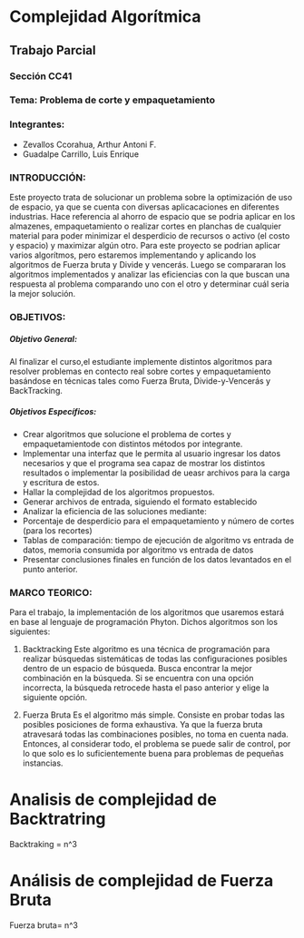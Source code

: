 # Complejidad Algorítmica

## Trabajo Parcial

### Sección CC41

### Tema: Problema de corte y empaquetamiento 

###      Integrantes:

- Zevallos Ccorahua, Arthur Antoni F.
- Guadalpe Carrillo, Luis Enrique

### INTRODUCCIÓN:

Este proyecto trata de solucionar un problema sobre la optimización de uso de espacio, ya que se  cuenta  con  diversas  aplicacaciones  en diferentes  industrias.  Hace  referencia al ahorro de espacio que se podria aplicar en los almazenes, empaquetamiento o realizar cortes en planchas de cualquier material para poder minimizar el desperdicio de recursos o activo (el costo y espacio) y maximizar algún otro. Para este proyecto se podrian aplicar varios algorítmos, pero estaremos implementando y aplicando los algoritmos de Fuerza bruta y Divide y vencerás. Luego se compararan los algoritmos implementados y analizar las eficiencias con la que buscan una respuesta al problema comparando uno con el otro y determinar cuál seria la mejor solución.

### OBJETIVOS:

##### Objetivo General:

Al finalizar el curso,el estudiante implemente distintos algoritmos para resolver problemas en contecto real sobre cortes y empaquetamiento basándose en técnicas tales como Fuerza Bruta, Divide-y-Vencerás y BackTracking.

##### Objetivos Específicos:

- Crear algoritmos que solucione el problema de cortes y empaquetamientode con distintos métodos por integrante.
- Implementar una interfaz que le permita al usuario ingresar los datos necesarios y que el programa sea capaz de mostrar los distintos resultados o implementar la posibilidad de ueasr archivos para la carga y escritura de estos.
- Hallar la complejidad de los algoritmos propuestos.
- Generar archivos de entrada, siguiendo el formato establecido
- Analizar la eficiencia de las soluciones mediante:
- Porcentaje de desperdicio para el empaquetamiento y número de cortes (para los recortes)
- Tablas de comparación: tiempo de ejecución de algoritmo vs entrada de datos, memoria consumida por algoritmo vs entrada de datos
- Presentar conclusiones finales en función de los datos levantados en el punto anterior.

### MARCO TEORICO:

Para el trabajo, la implementación de los algoritmos que usaremos estará en base al lenguaje de programación Phyton. Dichos algoritmos son los siguientes:
1.	Backtracking
Este algoritmo es una técnica de programación para realizar búsquedas sistemáticas de todas las configuraciones posibles dentro de un espacio de búsqueda. Busca encontrar la mejor combinación en la búsqueda. Si se encuentra con una opción incorrecta, la búsqueda retrocede hasta el paso anterior y elige la siguiente opción.

2.	Fuerza Bruta
Es el algoritmo más simple. Consiste en probar todas las posibles posiciones de forma exhaustiva. Ya que la fuerza bruta atravesará todas las combinaciones posibles, no toma en cuenta nada. Entonces, al considerar todo, el problema se puede salir de control, por lo que solo es lo suficientemente buena para problemas de pequeñas instancias.


# Analisis de complejidad de Backtratring

Backtraking  = n^3

# Análisis de complejidad de Fuerza Bruta
Fuerza bruta= n^3
